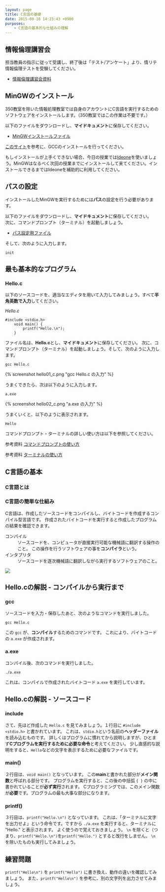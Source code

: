 ```yaml
---
layout: page
title: C言語の基礎
date: 2015-09-18 14:23:43 +0900
purposes:
    - C言語の基本的な仕組みの理解
---
```


情報倫理講習会
--------------

担当教員の指示に従って受講し、終了後は「テスト/アンケート」より、情リテ情報倫理テストを受験してください。

*   [情報倫理講習会資料](/lit/infoethics/information_ethics_ja.pdf)

MinGWのインストール
----------------------

350教室を除いた情報処理教室では自身のアカウントにC言語を実行するためのソフトウェアをインストールします。（350教室ではこの作業は不要です。）

以下のファイルをダウンロードし、**マイドキュメント**に保存してください。  

-   [MinGWインストールファイル](https://osdn.net/projects/mingw/downloads/68260/mingw-get-setup.exe/)

[このサイト](https://webkaru.net/clang/mingw-gcc-install/)を参考に、GCCのインストールを行ってください。

もしインストールが上手くできない場合、今日の授業では[Ideone](https://ideone.com/)を使いましょう。MinGWはなるべく次回の授業までにインストールして来てください。インストールできるまではIdeoneを補助的に利用してください。

パスの設定
----------------------

インストールしたMinGWを実行するためには**パス**の設定を行う必要があります。

以下のファイルをダウンロードし、**マイドキュメント**に保存してください。  
次に、コマンドプロンプト（ターミナル）を起動しましょう。

-   [パス設定用ファイル](http://www.ysumi.sakura.ne.jp/tmu_info_lite_c/basic/01/init.bat)

そして、次のように入力します。

```
init
```

最も基本的なプログラム
----------------------

### Hello.c

以下のソースコードを、適当なエディタを用いて入力してみましょう。すべて**半角英数で入力**してください。


*Hello.c*

    #include <stdio.h>
        void main() {
       	    printf("Hello.\n");
        }




ファイル名は、**Hello.c**とし、**マイドキュメント**に保存してください。
次に、コマンドプロンプト（ターミナル）を起動しましょう。そして、次のように入力します。


    gcc Hello.c

{% screenshot hello01_c.png "gcc Hello.c の入力" %}

うまくできたら、次は以下のように入力します。

    a.exe

{% screenshot hello02_c.png "a.exe の入力" %}

うまくいくと、以下のように表示されます。

    Hello

コマンドプロンプト・ターミナルの詳しい使い方は以下を参照してください。

<span class="label label-info">参考資料</span> [コマンドプロンプトの使い方](../../../common/appendix/win_cmd_prompt.html)

<span class="label label-info">参考資料</span> [ターミナルの使い方](../../../common/appendix/mac_terminal.html)

C言語の基本
--------------

### C言語とは


### C言語の簡単な仕組み

C言語は、作成したソースコードをコンパイルし、バイトコードを作成するコンパイル型言語です。
作成されたバイトコードを実行すると作成したプログラムの結果を確認できます。


<dl>
<dt>コンパイル</dt>
<dd>ソースコードを、コンピュータが直接実行可能な機械語に翻訳する操作のこと。
この操作を行うソフトウェアの事を<strong>コンパイラ</strong>という。</dd>
<dt>インタプリタ</dt>
<dd>ソースコードを逐次機械語に翻訳しながら実行するソフトウェアのこと。</dd>
</dl>

![](./pic/c.png)

Hello.cの解説 - コンパイルから実行まで
-----------------------------------------

### gcc

ソースコードを入力・保存したあと、次のようなコマンドを実行しました。

    gcc Hello.c

この `gcc` が、**コンパイル**するためのコマンドです。
これにより、バイトコードの `a.exe` が作成されます。

### a.exe

コンパイル後、次のコマンドを実行しました。

    ./a.exe

これは、コンパイルで作成されたバイトコード `a.exe` を実行しています。


Hello.cの解説 - ソースコード
-------------------------------

### include

さて、先ほど作成した `Hello.c` を見てみましょう。１行目に `#include <stdio.h>` と書かれています。
これは、`stdio.h`という名前の**ヘッダーファイル**を読み込むものです。
詳しくはプログラムに慣れてから説明しますが、ひとまず**Cプログラムを実行するために必要な命令**と考えてください。
少し直感的な説明をすると、`Hello`などの文字を表示するために必要なファイルです。

### main()

２行目は、`void main()` となっています。
この**main**と書かれた部分が**メイン関数**と呼ばれる部分です。
プログラムを実行すると、この後の中括弧 `{ }` の中に書かれていることが**必ず実行**されます。
Cプログラミングでは、このメイン関数が**必要**です。プログラムの最も大事な部分になります。

### printf()

３行目は、`printf("Hello.\n")` となっています。
これは、「ターミナルに文字を出力せよ」という命令です。ですから `./a.exe` を実行すると、ターミナルに "Hello." と表示されます。
よく使うので覚えておきましょう。
`\n` を除くと（つまり、`printf("Hello.\n")`を`printf("Hello.")` とすると改行をしません。
`\n` を除いたものも実行してみましょう。


練習問題
--------

`printf("Hello\n")` を `printf("Hello")` に書き換え、動作の違いを確認してみましょう。
また、`printf("Hello\n")` を参考に、別の文字列を出力させてみましょう。
